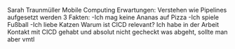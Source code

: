 Sarah Traunmüller
Mobile Computing 
Erwartungen: Verstehen wie Pipelines aufgesetzt werden
3 Fakten: 
    -Ich mag keine Ananas auf Pizza 
    -Ich spiele Fußball 
    -Ich liebe Katzen 
Warum ist CICD relevant? Ich habe in der Arbeit Kontakt mit CICD gehabt und absolut nicht gecheckt was abgeht, sollte man aber vmtl 